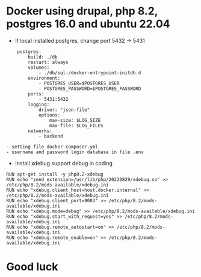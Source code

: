 # Docker using drupal, php 8.2, postgres 16.0 and ubuntu 22.04

* If local installed postgres, change port 5432 -> 5431

```
    postgres:
        build: ./db
        restart: always
        volumes:
            - ./db/sql:/docker-entrypoint-initdb.d
        environment:
            - POSTGRES_USER=$POSTGRES_USER
            - POSTGRES_PASSWORD=$POSTGRES_PASSWORD
        ports:
            - 5431:5432
        logging:
            driver: "json-file"
            options:
                max-size: $LOG_SIZE
                max-file: $LOG_FILES
        networks:
            - backend
```

    - setting file docker-composer.yml
    - username and password login database in file .env

* Install xdebug support debug in coding

```
RUN apt-get install -y php8.2-xdebug
RUN echo "zend_extension=/usr/lib/php/20220829/xdebug.so" >> /etc/php/8.2/mods-available/xdebug.ini
RUN echo "xdebug.client_host=host.docker.internal" >> /etc/php/8.2/mods-available/xdebug.ini
RUN echo "xdebug.client_port=9003" >> /etc/php/8.2/mods-available/xdebug.ini
RUN echo "xdebug.mode=debug" >> /etc/php/8.2/mods-available/xdebug.ini
RUN echo "xdebug.start_with_request=yes" >> /etc/php/8.2/mods-available/xdebug.ini
RUN echo "xdebug.remote_autostart=on" >> /etc/php/8.2/mods-available/xdebug.ini
RUN echo "xdebug.remote_enable=on" >> /etc/php/8.2/mods-available/xdebug.ini
```

# Good luck
